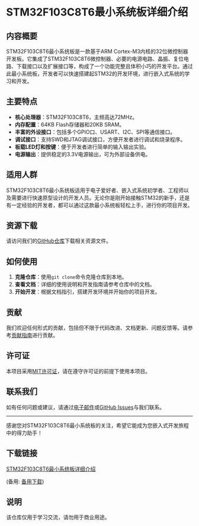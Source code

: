 # STM32F103C8T6最小系统板详细介绍

## 内容概要

STM32F103C8T6最小系统板是一款基于ARM Cortex-M3内核的32位微控制器开发板。它集成了STM32F103C8T6微控制器、必要的电源电路、晶振、复位电路、下载接口以及扩展接口等，构成了一个功能完整且体积小巧的开发平台。通过此最小系统板，开发者可以快速搭建起STM32的开发环境，进行嵌入式系统的学习和开发。

## 主要特点

- **核心处理器**：STM32F103C8T6，主频高达72MHz。
- **内存配置**：64KB Flash存储器和20KB SRAM。
- **丰富的外设接口**：包括多个GPIO口、USART、I2C、SPI等通信接口。
- **调试接口**：支持SWD和JTAG调试接口，方便开发者进行调试和烧录程序。
- **板载LED灯和按键**：便于开发者进行简单的输入输出实验。
- **电源输出**：提供稳定的3.3V电源输出，可为外部设备供电。

## 适用人群

STM32F103C8T6最小系统板适用于电子爱好者、嵌入式系统初学者、工程师以及需要进行快速原型设计的开发人员。无论你是刚开始接触STM32的新手，还是有一定经验的开发者，都可以通过这款最小系统板轻松上手，进行你的项目开发。

## 资源下载

请访问我们的[GitHub仓库](https://github.com/your-repo-link)下载相关资源文件。

## 如何使用

1. **克隆仓库**：使用`git clone`命令克隆仓库到本地。
2. **查看文档**：详细的使用说明和开发指南请参考仓库中的文档。
3. **开始开发**：根据文档指引，搭建开发环境并开始你的项目开发。

## 贡献

我们欢迎任何形式的贡献，包括但不限于代码改进、文档更新、问题反馈等。请参考[贡献指南](CONTRIBUTING.md)进行贡献。

## 许可证

本项目采用[MIT许可证](LICENSE)，请在遵守许可证的前提下使用本项目。

## 联系我们

如有任何问题或建议，请通过[电子邮件](mailto:your-email@example.com)或[GitHub Issues](https://github.com/your-repo-link/issues)与我们联系。

---

感谢您对STM32F103C8T6最小系统板的关注，希望它能成为您嵌入式开发旅程中的得力助手！

## 下载链接
[STM32F103C8T6最小系统板详细介绍](https://pan.quark.cn/s/c5895d25032b) 

(备用: [备用下载](https://pan.baidu.com/s/1X72gi1Zw9Q7nzDwmNeTGqw?pwd=1234))

## 说明

该仓库仅用于学习交流，请勿用于商业用途。

